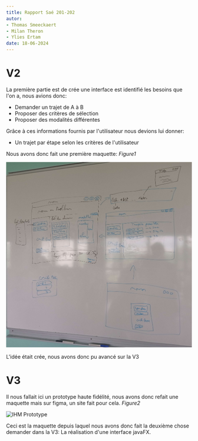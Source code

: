 ```yaml
---
title: Rapport Saé 201-202 
autor:
- Thomas Smeeckaert
- Milan Theron
- Ylies Ertam
date: 18-06-2024
---
```


# V2
La première partie est de crée une interface est identifié les besoins que l'on a, nous avions donc:
- Demander un trajet de A à B
- Proposer des critères de sélection
- Proposer des modalités différentes

Grâce à ces informations fournis par l'utilisateur nous devions lui donner:
- Un trajet par étape selon les critères de l'utilisateur

Nous avons donc fait une première maquette: *Figure1*

![IHM Maquette](res/Images/IHM_Maquette.jpg)

L'idée était crée, nous avons donc pu avancé sur la V3

# V3
Il nous fallait ici un prototype haute fidélité, nous avons donc refait une maquette mais sur figma, un site fait pour cela. *Figure2*

![IHM Prototype](res/Images/Prototype_Haute_Fidelité.png)

Ceci est la maquette depuis laquel nous avons donc fait la deuxième chose demander dans la V3: La réalisation d'une interface javaFX.